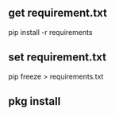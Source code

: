 ## get requirement.txt
pip install -r requirements

## set requirement.txt
pip freeze > requirements.txt

## pkg install


